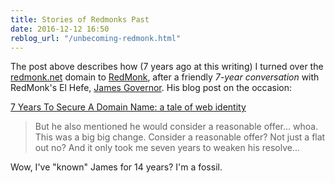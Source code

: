 ```yaml
---
title: Stories of Redmonks Past
date: 2016-12-12 16:50
reblog_url: "/unbecoming-redmonk.html"
---
```


The post above describes how (7 years ago at this writing) I turned over the [redmonk.net](http://redmonk.net) domain to [RedMonk](http://redmonk.com), after a friendly *7-year conversation* with RedMonk's El Hefe, [James Governor](http://redmonk.com/team/james-governor/). His blog post on the occasion:

[7 Years To Secure A Domain Name: a tale of web identity](http://redmonk.com/jgovernor/2009/11/25/7-years-to-secure-a-domain-name-a-tale-of-web-identity-consolidating-redmonk-for-the-web-squared/)

> But he also mentioned he would consider a reasonable offer... whoa. This was a big big change. Consider a reasonable offer? Not just a flat out no? And it only took me seven years to weaken his resolve...

Wow, I've "known" James for 14 years? I'm a fossil.